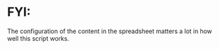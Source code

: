 # FYI:
The configuration of the content in the spreadsheet matters a lot in how well this script works.

